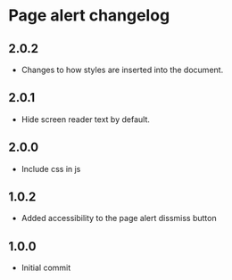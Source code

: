 # Page alert changelog

## 2.0.2
* Changes to how styles are inserted into the document.

## 2.0.1
* Hide screen reader text by default.

## 2.0.0
* Include css in js

## 1.0.2
* Added accessibility to the page alert dissmiss button

## 1.0.0
* Initial commit
